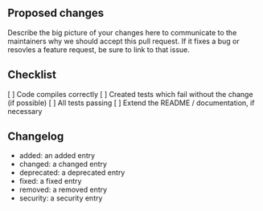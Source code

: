 ﻿## Proposed changes

Describe the big picture of your changes here to communicate to the maintainers why we should accept this pull request. If it fixes a bug or resovles a feature request, be sure to link to that issue.


## Checklist

[ ] Code compiles correctly
[ ] Created tests which fail without the change (if possible)
[ ] All tests passing
[ ] Extend the README / documentation, if necessary


## Changelog

- added: an added entry
- changed: a changed entry
- deprecated: a deprecated entry
- fixed: a fixed entry
- removed: a removed entry
- security: a security entry
